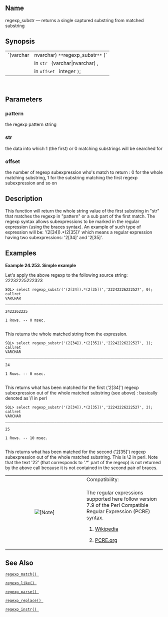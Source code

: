 <div>

<div>

</div>

<div>

## Name

regexp_substr — returns a single captured substring from matched
substring

</div>

<div>

## Synopsis

<div>

|                                              |                                     |
|----------------------------------------------|-------------------------------------|
| `(varchar|nvarchar) `**`regexp_substr`**` (` | in `pattern ` (varchar\|nvarchar) , |
|                                              | in `str ` (varchar\|nvarchar) ,     |
|                                              | in `offset ` integer `)`;           |

<div>

 

</div>

</div>

</div>

<div>

## Parameters

<div>

### pattern

the regexp pattern string

</div>

<div>

### str

the data into which 1 (the first) or 0 matching substrings will be
searched for

</div>

<div>

### offset

the number of regexp subexpression who's match to return : 0 for the
whole matching substring, 1 for the substring matching the first regexp
subexpression and so on

</div>

</div>

<div>

## Description

This function will return the whole string value of the first substring
in "str" that matches the regexp in "pattern" or a sub part of the first
match. The regexp syntax allows subexpressions to be marked in the
regular expression (using the braces syntax). An example of such type of
expression will be: '(2\[34\]).\*(2\[35\])' which means a regular
expression having two subexpressions: '2\[34\]' and '2\[35\]'.

</div>

<div>

## Examples

<div>

**Example 24.253. Simple example**

<div>

Let's apply the above regexp to the following source string:
22232225222323

``` screen
SQL> select regexp_substr('(2[34]).*(2[35])','22242226222527', 0);
callret
VARCHAR
_______________________________________________________________________________

2422262225

1 Rows. -- 0 msec.
      
```

This returns the whole matched string from the expression.

``` screen
SQL> select regexp_substr('(2[34]).*(2[35])','22242226222527', 1);
callret
VARCHAR
_______________________________________________________________________________

24

1 Rows. -- 0 msec.
      
```

This returns what has been matched for the first ('2\[34\]') regexp
subexpression out of the whole matched substring (see above) : basically
denoted as \1 in perl

``` screen
SQL> select regexp_substr('(2[34]).*(2[35])','22242226222527', 2);
callret
VARCHAR
_______________________________________________________________________________

25

1 Rows. -- 10 msec.
      
```

This returns what has been matched for the second ('2\[35\]') regexp
subexpression out of the whole matched substring. This is \2 in perl.
Note that the text '22' (that corresponds to '.\*' part of the regexp)
is not returned by the above call because it is not contained in the
second pair of braces.

</div>

</div>

  

<div>

<table data-border="0" data-summary="Note: Compatibility:">
<colgroup>
<col style="width: 50%" />
<col style="width: 50%" />
</colgroup>
<tbody>
<tr class="odd">
<td rowspan="2" style="text-align: center;" data-valign="top"
width="25"><img src="images/note.png" alt="[Note]" /></td>
<td style="text-align: left;">Compatibility:</td>
</tr>
<tr class="even">
<td style="text-align: left;" data-valign="top"><p>The regular
expressions supported here follow version 7.9 of the Perl Compatible
Regular Expression (PCRE) syntax.</p>
<div>
<ol type="1">
<li><p><a
href="https://en.wikipedia.org/wiki/Perl_Compatible_Regular_Expressions"
class="ulink" target="_top">Wikipedia</a></p></li>
<li><p><a href="http://pcre.org/" class="ulink"
target="_top">PCRE.org</a></p></li>
</ol>
</div></td>
</tr>
</tbody>
</table>

</div>

</div>

<div>

## See Also

<a href="fn_regexp_match.html" class="link" title="regexp_match"><code
class="function">regexp_match() </code></a>

<a href="fn_regexp_like.html" class="link" title="regexp_like"><code
class="function">regexp_like() </code></a>

<a href="fn_regexp_parse.html" class="link" title="regexp_parse"><code
class="function">regexp_parse() </code></a>

<a href="fn_regexp_replace.html" class="link"
title="regexp_replace"><code
class="function">regexp_replace() </code></a>

<a href="fn_regexp_instr.html" class="link" title="regexp_instr"><code
class="function">regexp_instr() </code></a>

</div>

</div>
